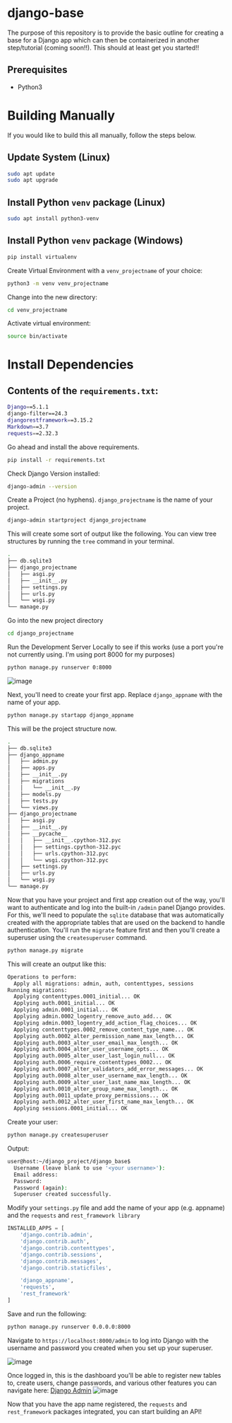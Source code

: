 # django-base
The purpose of this repository is to provide the basic outline for creating a base for a Django app which can then be containerized in another step/tutorial (coming soon!!). This should at least get you started!! 

## Prerequisites
- Python3

# Building Manually
If you would like to build this all manually, follow the steps below.

## Update System (Linux)
```bash
sudo apt update
sudo apt upgrade
```

## Install Python `venv` package (Linux)
```bash
sudo apt install python3-venv
```

## Install Python `venv` package (Windows)
```powershell
pip install virtualenv
```

Create Virtual Environment with a `venv_projectname` of your choice:
```bash
python3 -m venv venv_projectname
```

Change into the new directory:
```bash
cd venv_projectname
```

Activate virtual environment:
```bash
source bin/activate
```

# Install Dependencies
## Contents of the `requirements.txt`:
```sh
Django==5.1.1
django-filter==24.3
djangorestframework==3.15.2
Markdown==3.7
requests==2.32.3
```
Go ahead and install the above requirements.
```bash
pip install -r requirements.txt 
```

Check Django Version installed:
```bash
django-admin --version
```

Create a Project (no hyphens). `django_projectname` is the name of your project.
```bash
django-admin startproject django_projectname
```

This will create some sort of output like the following. You can view tree structures by running the `tree` command in your terminal.
```bash
.
├── db.sqlite3
├── django_projectname
│   ├── asgi.py
│   ├── __init__.py
│   ├── settings.py
│   ├── urls.py
│   └── wsgi.py
└── manage.py
```

Go into the new project directory
```bash
cd django_projectname
```

Run the Development Server Locally to see if this works (use a port you're not currently using. I'm using port 8000 for my purposes)
```bash
python manage.py runserver 0:8000
```
![image](https://github.com/user-attachments/assets/e3dcc00b-8216-4422-add0-ce8e48444c93)


Next, you'll need to create your first app. Replace `django_appname` with the name of your app.
```bash
python manage.py startapp django_appname
```

This will be the project structure now. 
```bash
.
├── db.sqlite3
├── django_appname
│   ├── admin.py
│   ├── apps.py
│   ├── __init__.py
│   ├── migrations
│   │   └── __init__.py
│   ├── models.py
│   ├── tests.py
│   └── views.py
├── django_projectname
│   ├── asgi.py
│   ├── __init__.py
│   ├── __pycache__
│   │   ├── __init__.cpython-312.pyc
│   │   ├── settings.cpython-312.pyc
│   │   ├── urls.cpython-312.pyc
│   │   └── wsgi.cpython-312.pyc
│   ├── settings.py
│   ├── urls.py
│   └── wsgi.py
└── manage.py
```
Now that you have your project and first app creation out of the way, you'll want to authenticate and log into the built-in `/admin` panel Django provides. For this, we'll need to populate the `sqlite` database that was automatically created with the appropriate tables that are used on the backend to handle authentication. You'll run the `migrate` feature first and then you'll create a superuser using the `createsuperuser` command.
```bash
python manage.py migrate
```

This will create an output like this:
```bash
Operations to perform:
  Apply all migrations: admin, auth, contenttypes, sessions
Running migrations:
  Applying contenttypes.0001_initial... OK
  Applying auth.0001_initial... OK
  Applying admin.0001_initial... OK
  Applying admin.0002_logentry_remove_auto_add... OK
  Applying admin.0003_logentry_add_action_flag_choices... OK
  Applying contenttypes.0002_remove_content_type_name... OK
  Applying auth.0002_alter_permission_name_max_length... OK
  Applying auth.0003_alter_user_email_max_length... OK
  Applying auth.0004_alter_user_username_opts... OK
  Applying auth.0005_alter_user_last_login_null... OK
  Applying auth.0006_require_contenttypes_0002... OK
  Applying auth.0007_alter_validators_add_error_messages... OK
  Applying auth.0008_alter_user_username_max_length... OK
  Applying auth.0009_alter_user_last_name_max_length... OK
  Applying auth.0010_alter_group_name_max_length... OK
  Applying auth.0011_update_proxy_permissions... OK
  Applying auth.0012_alter_user_first_name_max_length... OK
  Applying sessions.0001_initial... OK
```

Create your user:
```bash
python manage.py createsuperuser
```
Output:
```bash
user@host:~/django_project/django_base$
  Username (leave blank to use '<your username>'): 
  Email address: 
  Password: 
  Password (again): 
  Superuser created successfully.
```

Modify your `settings.py` file and add the name of your app (e.g. appname) and the `requests` and `rest_framework library`
```python
INSTALLED_APPS = [
    'django.contrib.admin',
    'django.contrib.auth',
    'django.contrib.contenttypes',
    'django.contrib.sessions',
    'django.contrib.messages',
    'django.contrib.staticfiles',

    'django_appname',
    'requests',
    'rest_framework'
]
```

Save and run the following:
```bash
python manage.py runserver 0.0.0.0:8000
```

Navigate to `https://localhost:8000/admin` to log into Django with the username and password you created when you set up your superuser.

![image](https://github.com/user-attachments/assets/adb8e280-09a3-4120-830a-e2207c666000)

Once logged in, this is the dashboard you'll be able to register new tables to, create users, change passwords, and various other features you can navigate here: [Django Admin](https://docs.djangoproject.com/en/5.1/ref/contrib/admin/)
![image](https://github.com/user-attachments/assets/452694d6-1137-44c5-bdab-139a08969fa5)

Now that you have the app name registered, the `requests` and `rest_framework` packages integrated, you can start building an API!
